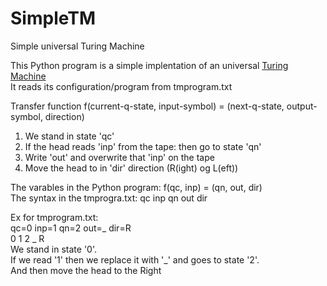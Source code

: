 # SimpleTM
Simple universal Turing Machine

This Python program is a simple implentation of an universal <a href="https://en.wikipedia.org/wiki/Turing_machine">Turing Machine</a><br>
It reads its configuration/program from tmprogram.txt

Transfer function f(current-q-state, input-symbol) = (next-q-state, output-symbol, direction)<br>

1. We stand in state 'qc'
2. If the head reads 'inp' from the tape: then go to state 'qn'
3. Write 'out' and overwrite that 'inp' on the tape
4. Move the head to in 'dir' direction (R(ight) og L(eft)) 

The varables in the Python program: f(qc, inp) = (qn, out, dir)<br>
The syntax in the tmprogra.txt: qc inp qn out dir

Ex for tmprogram.txt:<br>
qc=0 inp=1 qn=2 out=_ dir=R<br>
0 1  2 _ R<br>
We stand in state '0'.<br> 
If we read '1' then we replace it with '_' and goes to state '2'. <br>
And then move the head to the Right  <br>
